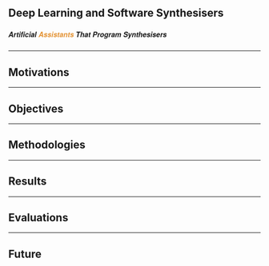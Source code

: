## Deep Learning and Software Synthesisers
##### <span style="font-family:Helvetica Neue; font-weight:bold">Artificial <span style="color:#e49436">Assistants</span> That Program Synthesisers</span>

---

## Motivations

---

## Objectives

---

## Methodologies

---

## Results

---

## Evaluations

---

## Future 
